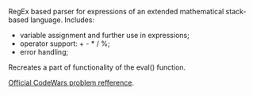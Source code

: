 RegEx based parser for expressions of an extended mathematical stack-based language.
Includes:
- variable assignment and further use in expressions;
- operator support: + - * / %;
- error handling;

Recreates a part of functionality of the eval() function.

[Official CodeWars problem refference](https://www.codewars.com/kata/53005a7b26d12be55c000243/python).
